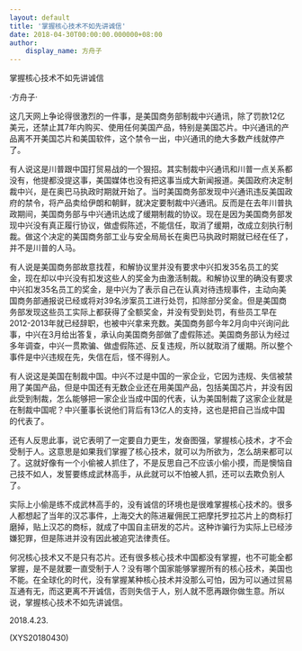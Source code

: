 ```yaml
---
layout: default
title: '掌握核心技术不如先讲诚信'
date: 2018-04-30T00:00:00.000000+08:00
author:
    display_name: 方舟子
---
```


掌握核心技术不如先讲诚信

·方舟子·

这几天网上争论得很激烈的一件事，是美国商务部制裁中兴通讯，除了罚款12亿美元，还禁止其7年内购买、使用任何美国产品，特别是美国芯片。中兴通讯的产品离不开美国芯片和美国软件，这个禁令一出，中兴通讯的绝大多数产线就停产了。

有人说这是川普跟中国打贸易战的一个狠招。其实制裁中兴通讯和川普一点关系都没有，他提都没提这事，美国媒体也没有把这事当成大新闻报道。美国政府决定制裁中兴，是在奥巴马执政时期就开始了。当时美国商务部发现中兴通讯违反美国政府的禁令，将产品卖给伊朗和朝鲜，就决定要制裁中兴通讯。反而是在去年川普执政期间，美国商务部与中兴通讯达成了缓期制裁的协议。现在是因为美国商务部发现中兴没有真正履行协议，做虚假陈述，不能信任，取消了缓期，改成立刻执行制裁。做这个决定的美国商务部工业与安全局局长在奥巴马执政时期就已经在任了，并不是川普的人马。

有人说是美国商务部故意找茬，和解协议里并没有要求中兴扣发35名员工的奖金，现在却以中兴没有扣发这些人的奖金为由激活制裁。和解协议里的确没有要求中兴扣发35名员工的奖金，是中兴为了表示自己在认真对待违规事件，主动向美国商务部通报说已经或将对39名涉案员工进行处罚，扣除部分奖金。但是美国商务部发现这些员工实际上都获得了全额奖金，并没有受到处罚，有些员工早在2012-2013年就已经辞职，也被中兴拿来充数。美国商务部今年2月向中兴询问此事，中兴在3月给出答复，承认向美国商务部做了虚假陈述。美国商务部认为经过多年调查，中兴一贯欺骗、做虚假陈述、反复违规，所以就取消了缓期。所以整个事件是中兴违规在先，失信在后，怪不得别人。

有人说这是美国在制裁中国。中兴不过是中国的一家企业，它因为违规、失信被禁用了美国产品，但是中国还有无数企业还在用美国产品，包括美国芯片，并没有因此受到制裁，怎么能够把一家企业当成中国的代表，认为美国制裁了这家企业就是在制裁中国呢？中兴董事长说他们背后有13亿人的支持，这也是把自己当成中国的代表了。

还有人反思此事，说它表明了一定要自力更生，发奋图强，掌握核心技术，才不会受制于人。这意思是如果我们掌握了核心技术，就可以为所欲为，怎么胡来都可以了。这就好像有一个小偷被人抓住了，不是反思自己不应该小偷小摸，而是懊恼自己技不如人，发誓要练成武林高手，从此就可以不怕被人抓，还可以去欺负别人了。

实际上小偷是练不成武林高手的，没有诚信的环境也是很难掌握核心技术的。很多人都想起了当年的汉芯事件，上海交大的陈进雇佣民工把摩托罗拉芯片上的商标打磨掉，贴上汉芯的商标，就成了中国自主研发的芯片。这种诈骗行为实际上已经涉嫌犯罪，但是陈进并没有因此被追究法律责任。

何况核心技术又不是只有芯片。还有很多核心技术中国都没有掌握，也不可能全都掌握，是不是就要一直受制于人？没有哪个国家能够掌握所有的核心技术，美国也不能。在全球化的时代，没有掌握某种核心技术并没那么可怕，因为可以通过贸易互通有无，而这更离不开诚信，否则失信于人，别人就不愿再跟你做生意。所以说，掌握核心技术不如先讲诚信。

2018.4.23.

(XYS20180430)

